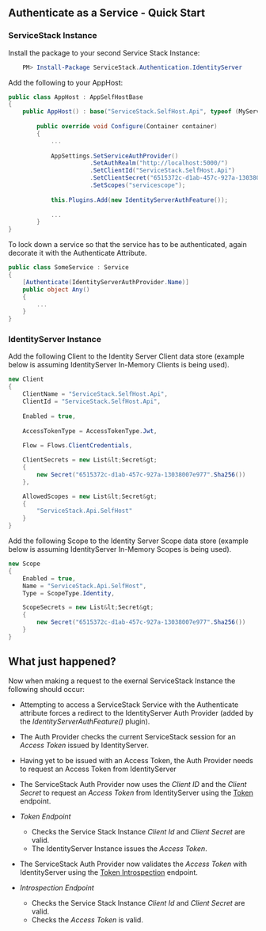## Authenticate as a Service - Quick Start
### ServiceStack Instance
Install the package to your second Service Stack Instance:
```powershell
    PM> Install-Package ServiceStack.Authentication.IdentityServer
```

Add the following to your AppHost:
```csharp
public class AppHost : AppSelfHostBase
{
    public AppHost() : base("ServiceStack.SelfHost.Api", typeof (MyServices).Assembly) { }
        
        public override void Configure(Container container)
        {
            ...
            
            AppSettings.SetServiceAuthProvider()                                    // Use the ServiceAuthProvider instead of the UserAuthProvider
                       .SetAuthRealm("http://localhost:5000/")                      // The URL of the IdentityServer instance
                       .SetClientId("ServiceStack.SelfHost.Api")                    // The Client Identifier so that IdentityServer can identify the service
                       .SetClientSecret("6515372c-d1ab-457c-927a-13038007e977")     // The Client Secret so that IdentityServer can authorize the service
                       .SetScopes("servicescope");                                  // The Service must have a corresponding scope
                       
            this.Plugins.Add(new IdentityServerAuthFeature());
            
            ...
        }
}
```

To lock down a service so that the service has to be authenticated, again decorate it with the Authenticate Attribute.
```csharp
public class SomeService : Service
{
    [Authenticate(IdentityServerAuthProvider.Name)]
    public object Any()
    {
        ...
    }    
}
```

### IdentityServer Instance
Add the following Client to the Identity Server Client data store (example below is assuming IdentityServer In-Memory Clients is being used).
```csharp
new Client
{
    ClientName = "ServiceStack.SelfHost.Api",
    ClientId = "ServiceStack.SelfHost.Api",                             // The Client Identifier matching the AppSettings.SetClientId() call
                                                                            // in the ServiceStack AppHost Configure() method above        
    Enabled = true,
        
    AccessTokenType = AccessTokenType.Jwt,                              // The AccessToken encryption type
        
    Flow = Flows.ClientCredentials,                                     // Uses the Client Credentials flow

    ClientSecrets = new List&lt;Secret&gt;
    {
        new Secret("6515372c-d1ab-457c-927a-13038007e977".Sha256())     // The Client Secret matching AppSettings.SetClientSecret() call
    },                                                                  // in the ServiceStack Setup

    AllowedScopes = new List&lt;Secret&gt;                              // Ensure the scope for the new client is referenced.
    {
        "ServiceStack.Api.SelfHost"
    }
}
```

Add the following Scope to the Identity Server Scope data store (example below is assuming IdentityServer In-Memory Scopes is being used).
```csharp
new Scope
{
    Enabled = true,
    Name = "ServiceStack.Api.SelfHost",                                 // A Scope that matches the Client Id
    Type = ScopeType.Identity,

    ScopeSecrets = new List&lt;Secret&gt;                               // The Client Secret matching AppSettings.SetClientSecret() call
    {                                                                   // in the ServiceStack Setup
        new Secret("6515372c-d1ab-457c-927a-13038007e977".Sha256())
    }
}
```

## What just happened?
Now when making a request to the exernal ServiceStack Instance the following should occur:

* Attempting to access a ServiceStack Service with the Authenticate attribute forces a redirect to the IdentityServer Auth Provider (added by the *IdentityServerAuthFeature()* plugin).
* The Auth Provider checks the current ServiceStack session for an *Access Token* issued by IdentityServer.
* Having yet to be issued with an Access Token, the Auth Provider needs to request an Access Token from IdentityServer
* The ServiceStack Auth Provider now uses the *Client ID* and the *Client Secret* to request an *Access Token* from IdentityServer using the [Token](https://identityserver.github.io/Documentation/docsv2/endpoints/token.html) endpoint.

* *Token Endpoint*
   * Checks the Service Stack Instance *Client Id* and *Client Secret* are valid.
   * The IdentityServer Instance issues the *Access Token*.

* The ServiceStack Auth Provider now validates the *Access Token* with IdentityServer using the [Token Introspection](https://identityserver.github.io/Documentation/docsv2/endpoints/introspection.html) endpoint.

* *Introspection Endpoint*
    * Checks the Service Stack Instance *Client Id* and *Client Secret* are valid.
    * Checks the *Access Token* is valid.